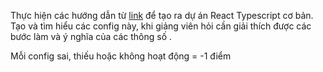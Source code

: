 Thực hiện các hướng dẫn từ [link](../Hướng%20dẫn/Hướng%20dẫn%20config%20dự%20án%20react-typescript.md)
để tạo ra dự án React Typescript cơ bản.
Tạo và tìm hiểu các config này, khi giảng viên hỏi cần giải thích được các bước làm và ý nghĩa của các thông số
.

Mỗi config sai, thiếu hoặc không hoạt động = -1 điểm
